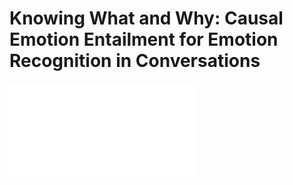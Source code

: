 # Knowing What and Why: Causal Emotion Entailment for Emotion Recognition in Conversations
![overall framework](fig2.pdf)
